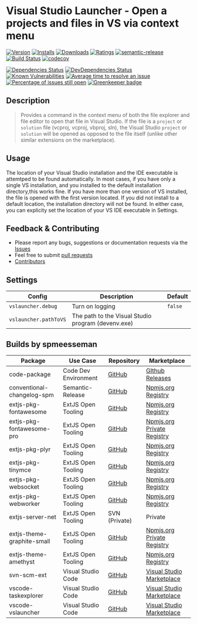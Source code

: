 # Visual Studio Launcher - Open a projects and files in VS via context menu

[![Version](https://vsmarketplacebadge.apphb.com/version-short/spmeesseman.vscode-vslauncher.svg)](https://marketplace.visualstudio.com/items?itemName=spmeesseman.vscode-vslauncher)
[![Installs](https://vsmarketplacebadge.apphb.com/installs-short/spmeesseman.vscode-vslauncher.svg)](https://marketplace.visualstudio.com/items?itemName=spmeesseman.vscode-vslauncher)
[![Downloads](https://vsmarketplacebadge.apphb.com/downloads-short/spmeesseman.vscode-vslauncher.svg)](https://marketplace.visualstudio.com/items?itemName=spmeesseman.vscode-vslauncher)
[![Ratings](https://vsmarketplacebadge.apphb.com/rating-short/spmeesseman.vscode-vslauncher.svg)](https://marketplace.visualstudio.com/items?itemName=spmeesseman.vscode-vslauncher)
[![semantic-release](https://img.shields.io/badge/%20%20%F0%9F%93%A6%F0%9F%9A%80-semantic--release-e10079.svg)](https://github.com/semantic-release/semantic-release)
[![Build Status](https://dev.azure.com/spmeesseman/vscode-vslauncher/_apis/build/status/spmeesseman.vscode-vslauncher?branchName=master)](https://dev.azure.com/spmeesseman/vscode-vslauncher/_build/latest?definitionId=10&branchName=master)
[![codecov](https://codecov.io/gh/spmeesseman/vscode-vslauncher/branch/master/graph/badge.svg)](https://codecov.io/gh/spmeesseman/vscode-vslauncher)

[![Dependencies Status](https://david-dm.org/spmeesseman/vscode-vslauncher/status.svg)](https://david-dm.org/spmeesseman/vscode-vslauncher)
[![DevDependencies Status](https://david-dm.org/spmeesseman/vscode-vslauncher/dev-status.svg)](https://david-dm.org/spmeesseman/vscode-vslauncher?type=dev)
[![Known Vulnerabilities](https://snyk.io/test/github/spmeesseman/vscode-vslauncher/badge.svg)](https://snyk.io/test/github/spmeesseman/vscode-vslauncher)
[![Average time to resolve an issue](https://isitmaintained.com/badge/resolution/spmeesseman/vscode-vslauncher.svg)](https://isitmaintained.com/project/spmeesseman/vscode-vslauncher "Average time to resolve an issue")
[![Percentage of issues still open](https://isitmaintained.com/badge/open/spmeesseman/vscode-vslauncher.svg)](https://isitmaintained.com/project/spmeesseman/vscode-vslauncher "Percentage of issues still open") [![Greenkeeper badge](https://badges.greenkeeper.io/spmeesseman/vscode-vslauncher.svg)](https://greenkeeper.io/)

## Description

> Provides a command in the context menu of both the file explorer and file editor to open that file in Visual Studio.  If the file is a `project` or `solution` file (vcproj, vcproj, vbproj, sln), the Visual Studio `project` or `solution` will be opened as opposed to the file itself (unlike other similar extensions on the marketplace).

## Usage

The location of your Visual Studio installation and the IDE executable is attemtped to be found automatically.  In most cases, if you have only a single VS installation, and you installed to the default installation directory,this works fine.  If you have more than one version of VS installed, the file is opened with the first version located.  If you did not install to a default location, the installation directory will not be found.  In either case, you can explicity set the location of your VS IDE executable in Settings.

## Feedback & Contributing

* Please report any bugs, suggestions or documentation requests via the
  [Issues](https://github.com/spmeesseman/vscode-vslauncher/issues)
* Feel free to submit [pull requests](https://github.com/spmeesseman/vscode-vslauncher/pulls)
* [Contributors](https://github.com/spmeesseman/vscode-vslauncher/graphs/contributors)

## Settings

|Config|Description|Default|
|-|-|-|
|`vslauncher.debug`|Turn on logging|`false`|
|`vslauncher.pathToVS`|The path to the Visual Studio program (devenv.exe)||

## Builds by spmeesseman

|Package|Use Case|Repository|Marketplace|
|-|-|-|-|
|code-package|Code Dev Environment|[GitHub](https://github.com/spmeesseman/code-package)|[GIthub Releases](https://github.com/spmeesseman/code-package/releases)|
|conventional-changelog-spm|Semantic-Release|[GitHub](https://github.com/spmeesseman/conventional-changelog-spm)|[Npmjs.org Registry](https://www.npmjs.com/package/conventional-changelog-spm)|
|extjs-pkg-fontawesome|ExtJS Open Tooling|[GitHub](https://github.com/spmeesseman/extjs-pkg-fontawesome)|[Npmjs.org Registry](https://www.npmjs.com/package/extjs-pkg-fontawesome)|
|extjs-pkg-fontawesome-pro|ExtJS Open Tooling|[GitHub](https://github.com/spmeesseman/extjs-pkg-fontawesome-pro)|[Npmjs.org Private Registry](https://www.npmjs.com/package/@spmeesseman/extjs-pkg-fontawesome-pro)|
|extjs-pkg-plyr|ExtJS Open Tooling|[GitHub](https://github.com/spmeesseman/extjs-pkg-plyr)|[Npmjs.org Registry](https://www.npmjs.com/package/extjs-pkg-plyr)|
|extjs-pkg-tinymce|ExtJS Open Tooling|[GitHub](https://github.com/spmeesseman/extjs-pkg-tinymce)|[Npmjs.org Registry](https://www.npmjs.com/package/extjs-pkg-tinymce)|
|extjs-pkg-websocket|ExtJS Open Tooling|[GitHub](https://github.com/spmeesseman/extjs-pkg-websocket)|[Npmjs.org Registry](https://www.npmjs.com/package/extjs-pkg-websocket)|
|extjs-pkg-webworker|ExtJS Open Tooling|[GitHub](https://github.com/spmeesseman/extjs-pkg-webworker)|[Npmjs.org Registry](https://www.npmjs.com/package/extjs-pkg-webworker)|
|extjs-server-net|ExtJS Open Tooling|SVN (Private)|Private|
|extjs-theme-graphite-small|ExtJS Open Tooling|[GitHub](https://github.com/spmeesseman/extjs-theme-graphite-small)|[Npmjs.org Private Registry](https://www.npmjs.com/package/@spmeesseman/extjs-theme-graphite-small)|
|extjs-theme-amethyst|ExtJS Open Tooling|[GitHub](https://github.com/spmeesseman/extjs-theme-amethyst)|[Npmjs.org Registry](https://www.npmjs.com/package/extjs-theme-amethyst)|
|svn-scm-ext|Visual Studio Code|[GitHub](https://github.com/spmeesseman/svn-scm-ext)|[Visual Studio Marketplace](https://marketplace.visualstudio.com/itemdetails?itemName=spmeesseman.svn-scm-ext)|
|vscode-taskexplorer|Visual Studio Code|[GitHub](https://github.com/spmeesseman/vscode-taskexplorer)|[Visual Studio Marketplace](https://marketplace.visualstudio.com/itemdetails?itemName=spmeesseman.vscode-taskexplorer)|
|vscode-vslauncher|Visual Studio Code|[GitHub](https://github.com/spmeesseman/vscode-vslauncher)|[Visual Studio Marketplace](https://marketplace.visualstudio.com/itemdetails?itemName=spmeesseman.vscode-vslauncher)|
